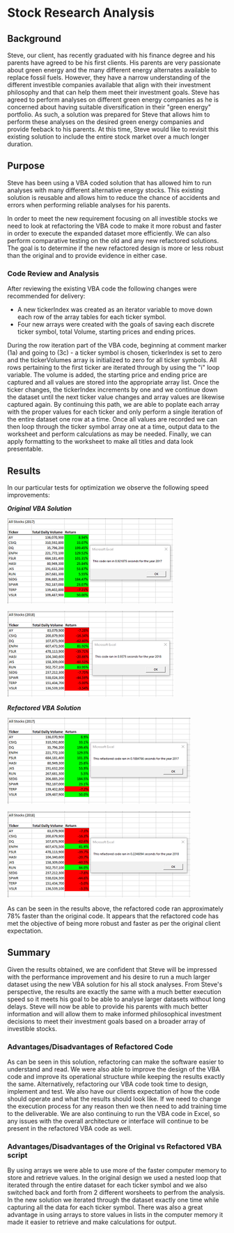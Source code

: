 
# Stock Research Analysis

## Background
Steve, our client, has recently graduated with his finance degree and his parents have agreed to be his first clients. His parents are very passionate about green energy and the many different energy alternates available to replace fossil fuels. However, they have a narrow understanding of the different investible companies available that align with their investment philosophy and that can help them meet their investment goals. Steve has agreed to perform analyses on different green energy companies as he is concerned about having suitable diversification in their "green energy" portfolio. As such, a solution was prepared for Steve that allows him to perform these analyses on the desired green energy companies and provide feeback to his parents. At this time, Steve would like to revisit this existing solution to include the entire stock market over a much longer duration.

## Purpose
Steve has been using a VBA coded solution that has allowed him to run analyses with many different alternative energy stocks. This existing solution is reusable and allows him to reduce the chance of accidents and errors when performing reliable analyses for his parents.

In order to meet the new requirement focusing on all investible stocks we need to look at refactoring the VBA code to make it more robust and faster in order to execute the expanded dataset more efficiently. We can also perform comparative testing on the old and any new refactored solutions. The goal is to determine if the new refactored design is more or less robust than the original and to provide evidence in either case.

### Code Review and Analysis

After reviewing the existing VBA code the following changes were recommended for delivery:

- A new tickerIndex was created as an iterator variable to move down each row of the array tables for each ticker symbol.
- Four new arrays were created with the goals of saving each discrete ticker symbol, total Volume, starting prices and ending prices.
  
During the row iteration part of the VBA code, beginning at comment marker (1a) and going to (3c) - a ticker symbol is chosen, tickerIndex is set to zero and the tickerVolumes array is initialized to zero for all ticker symbols. All rows pertaining to the first ticker are iterated through by using the "i" loop variable. The volume is added, the starting price and ending price are captured and all values are stored into the appropriate array list. Once the ticker changes, the tickerIndex increments by one and we continue down the dataset until the next ticker value changes and array values are likewise captured again. By continuing this path, we are able to poplate each array with the proper values for each ticker and only perform a single iteration of the entire dataset one row at a time. Once all values are recorded we can then loop through the ticker symbol array one at a time, output data to the worksheet and perform calculations as may be needed. Finally, we can apply formatting to the worksheet to make all titles and data look presentable.

## Results 

In our particular tests for optimization we observe the following speed improvements:

_**Original VBA Solution**_

![Original 2017 Results](Resources/VBA_Challenge_old_2017.png)

![Original 2018 Results](Resources/VBA_Challenge_old_2018.png)

_**Refactored VBA Solution**_

![Refactored 2017 Results](Resources/VBA_Challenge_2017.png)

![Refactored 2018 Results](Resources/VBA_Challenge_2018.png)

As can be seen in the results above, the refactored code ran approximately 78% faster than the original code. It appears that the refactored code has met the objective of being more robust and faster as per the original client expectation.

## Summary
Given the results obtained, we are confident that Steve will be impressed with the performance improvement and his desire to run a much larger dataset using the new VBA solution for his all stock analyses. From Steve's perspective, the results are exactly the same with a much better execution speed so it meets his goal to be able to analyse larger datasets without long delays. Steve will now be able to provide his parents with much better information and will allow them to make informed philosophical investment decisions to meet their investment goals based on a broader array of investible stocks.

### Advantages/Disadvantages of Refactored Code 
As can be seen in this solution, refactoring can make the software easier to understand and read. We were also able to improve the design of the VBA code and improve its operational structure while keeping the results exactly the same. Alternatively, refactoring our VBA code took time to design, implement and test. We also have our clients expectation of how the code should operate and what the results should look like. If we need to change the execution process for any reason then we then need to add training time to the deliverable. We are also continuing to run the VBA code in Excel, so any issues with the overall architecture or interface will continue to be present in the refactored VBA code as well.

### Advantages/Disadvantages of the Original vs Refactored VBA script
By using arrays we were able to use more of the faster computer memory to store and retrieve values. In the original design we used a nested loop that iterated through the entire dataset for each ticker symbol and we also switched back and forth from 2 different worsheets to perfrom the analysis. In the new solution we iterated through the dataset exactly one time while capturing all the data for each ticker symbol. There was also a great advantage in using arrays to store values in lists in the computer memory it made it easier to retrieve and make calculations for output.